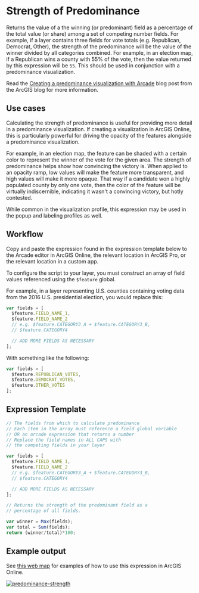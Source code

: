 # Strength of Predominance

Returns the value of a the winning (or predominant) field as a percentage 
of the total value (or share) among a set of competing number fields. For example, if a layer contains three 
fields for vote totals (e.g. Republican, Democrat, Other), the strength of the predominance 
will be the value of the winner divided by all categories combined. For example, in an election map, if a Republican wins a county with 55% of the vote, then the value returned by this expression will be `55`. This should be used in
conjunction with a predominance visualization.

Read the [Creating a predominance visualization with Arcade](https://blogs.esri.com/esri/arcgis/2017/05/23/creating-a-predominance-visualization-with-arcade/) blog post from
the ArcGIS blog for more information.

## Use cases

Calculating the strength of predominance is useful for providing more detail in a predominance visualization. If creating a visualization in ArcGIS Online, this is particularly powerful for driving the opacity of the features alongside a predominance visualization.

For example, in an election map, the feature can be shaded with a certain color to represent the winner of the vote for the given area. The strength of predominance helps show how convincing the victory is. When applied to an opacity ramp, low values will make the feature more transparent, and high values will make it more opaque. That way if a candidate won a highly populated county by only one vote, then the color of the feature will be virtually indiscernible, indicating it wasn't a convincing victory, but hotly contested.

While common in the visualization profile, this expression may be used in the popup and labeling profiles as well.

## Workflow

Copy and paste the expression found in the expression template below to 
the Arcade editor in ArcGIS Online, the relevant location in ArcGIS Pro, or
the relevant location in a custom app.

To configure the script to your layer, you must construct an array of field values
referenced using the `$feature` global.

For example, in a layer representing U.S. counties containing voting data from the 2016 U.S. 
presidential election, you would replace this:

```js
var fields = [
  $feature.FIELD_NAME_1,
  $feature.FIELD_NAME_2
  // e.g. $feature.CATEGORY3_A + $feature.CATEGORY3_B,
  // $feature.CATEGORY4

  // ADD MORE FIELDS AS NECESSARY
];
```

With something like the following:

```js
var fields = [
  $feature.REPUBLICAN_VOTES,
  $feature.DEMOCRAT_VOTES,
  $feature.OTHER_VOTES
];
```

## Expression Template

```js
// The fields from which to calculate predominance
// Each item in the array must reference a field global variable
// OR an arcade expression that returns a number
// Replace the field names in ALL CAPS with
// the competing fields in your layer

var fields = [
  $feature.FIELD_NAME_1,
  $feature.FIELD_NAME_2
  // e.g. $feature.CATEGORY3_A + $feature.CATEGORY3_B,
  // $feature.CATEGORY4

  // ADD MORE FIELDS AS NECESSARY
];

// Returns the strength of the predominant field as a
// percentage of all fields.

var winner = Max(fields);
var total = Sum(fields);
return (winner/total)*100;
```

## Example output

See [this web map](https://jsapi.maps.arcgis.com/home/webmap/viewer.html?webmap=c453bcc6ab154f8ab7cf7acbeba2ce53) for examples of how to use this expression in ArcGIS Online.

[![predominance-strength](./images/predominance-strength.png)](https://jsapi.maps.arcgis.com/home/webmap/viewer.html?webmap=c453bcc6ab154f8ab7cf7acbeba2ce53)